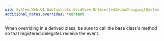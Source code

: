 ```yaml
---
uid: System.Web.UI.WebControls.GridView.OnSelectedIndexChanging(System.Web.UI.WebControls.GridViewSelectEventArgs)
additional_notes.overrides: *content
---
```


<p>When overriding <xref href="System.Web.UI.WebControls.GridView.OnSelectedIndexChanging(System.Web.UI.WebControls.GridViewSelectEventArgs)"></xref> in a derived class, be sure to call the base class's <xref href="System.Web.UI.WebControls.GridView.OnSelectedIndexChanging(System.Web.UI.WebControls.GridViewSelectEventArgs)"></xref> method so that registered delegates receive the event.</p>


